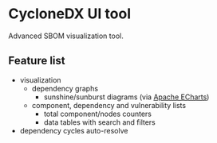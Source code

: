 # CycloneDX UI tool
Advanced SBOM visualization tool.

## Feature list
- visualization
  - dependency graphs
    - sunshine/sunburst diagrams (via [Apache ECharts](https://echarts.apache.org/en/index.html))
  - component, dependency and vulnerability lists
    - total component/nodes counters
    - data tables with search and filters
- dependency cycles auto-resolve

